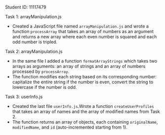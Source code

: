 Student ID: 11117479

Task 1: arrayManipulation.js

- Created a JavaScript file named `arrayManipulation.js` and wrote a function `processArray` that takes an array of numbers as an argument and returns a new array where each even number is squared and each odd number is tripled.

Task 2: arrayManipulation.js

- In the same file I added a function `formatArrayStrings` which takes two arrays as arguments: an array of strings and an array of numbers processed by `processArray`.
- The function modifies each string based on its corresponding number: capitalize the entire string if the number is even, convert the string to lowercase if the number is odd.

Task 3: userInfo.js

- Created the last file `userInfo.js`.Wrote a function `createUserProfiles` that takes an array of names and the array of modified names from Task 2.
- The function returns an array of objects, each containing `originalName`, `modifiedName`, and `id` (auto-incremented starting from 1).
